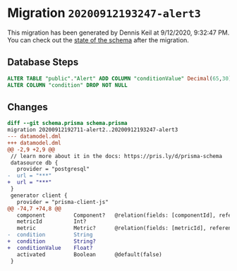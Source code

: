 # Migration `20200912193247-alert3`

This migration has been generated by Dennis Keil at 9/12/2020, 9:32:47 PM.
You can check out the [state of the schema](./schema.prisma) after the migration.

## Database Steps

```sql
ALTER TABLE "public"."Alert" ADD COLUMN "conditionValue" Decimal(65,30)   ,
ALTER COLUMN "condition" DROP NOT NULL
```

## Changes

```diff
diff --git schema.prisma schema.prisma
migration 20200912192711-alert2..20200912193247-alert3
--- datamodel.dml
+++ datamodel.dml
@@ -2,9 +2,9 @@
 // learn more about it in the docs: https://pris.ly/d/prisma-schema
 datasource db {
   provider = "postgresql"
-  url = "***"
+  url = "***"
 }
 generator client {
   provider = "prisma-client-js"
@@ -74,7 +74,8 @@
   component         Component?   @relation(fields: [componentId], references: [id])
   metricId          Int?
   metric            Metric?      @relation(fields: [metricId], references: [id])
-  condition         String
+  condition         String?
+  conditionValue    Float?
   activated         Boolean      @default(false)
 }
```


